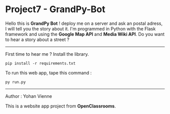 # Project7 - GrandPy-Bot

Hello this is **GrandPy Bot** ! deploy me on a server and ask an postal adress, I will tell you the story about it.
I'm programmed in Python with the Flask framework and using the **Google Map API** and **Media Wiki API**.
Do you want to hear a story about a street ?


----------


First time to hear me ? Install the library.

    pip install -r requirements.txt

To run this web app, tape this command :

    py run.py


----------


Author : Yohan Vienne

This is a website app project from **OpenClassrooms**.